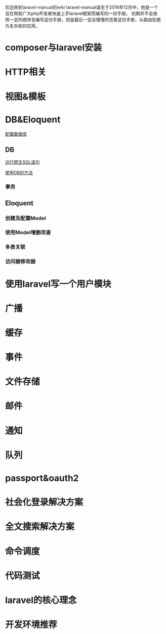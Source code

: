 欢迎来到laravel-manual的wiki
laravel-manual诞生于2016年12月中，他是一个旨在帮助广大php开发者快速上手laravel框架而编写的一份手册。
初期并不会按照一定的顺序去编写这份手册，但是最后一定会慢慢的完善这份手册，从路由到更为复杂些的应用。

# composer与laravel安装
# HTTP相关
# 视图&amp;模板
# DB&amp;Eloquent
[配置数据库](https://github.com/xshaitt/laravel-manual/wiki/%E9%85%8D%E7%BD%AE%E6%95%B0%E6%8D%AE%E5%BA%93)
## DB
[运行原生SQL语句](https://github.com/xshaitt/laravel-manual/wiki/%E4%BD%BF%E7%94%A8DB%E6%89%A7%E8%A1%8C%E5%8E%9F%E7%94%9FSQL)

[使用DB的方法]()
### 事务
## Eloquent
### 创建及配置Model
### 使用Model增删改查
### 多表关联
### 访问器修改器
# 使用laravel写一个用户模块
# 广播
# 缓存
# 事件
# 文件存储
# 邮件
# 通知
#  队列
#  passport&amp;oauth2
#  社会化登录解决方案
#  全文搜索解决方案
#  命令调度
#  代码测试
#  laravel的核心理念
# 开发环境推荐